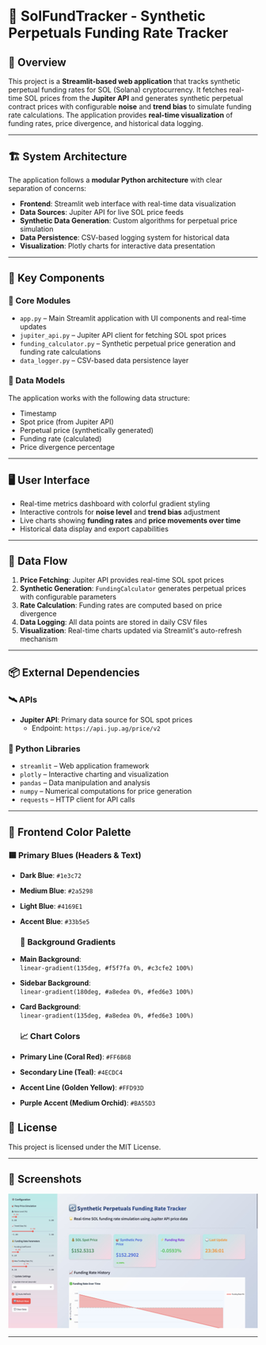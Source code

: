 
# 🧮 SolFundTracker - Synthetic Perpetuals Funding Rate Tracker

## 📖 Overview
This project is a **Streamlit-based web application** that tracks synthetic perpetual funding rates for SOL (Solana) cryptocurrency. It fetches real-time SOL prices from the **Jupiter API** and generates synthetic perpetual contract prices with configurable **noise** and **trend bias** to simulate funding rate calculations. The application provides **real-time visualization** of funding rates, price divergence, and historical data logging.

---

## 🏗️ System Architecture

The application follows a **modular Python architecture** with clear separation of concerns:

- **Frontend**: Streamlit web interface with real-time data visualization  
- **Data Sources**: Jupiter API for live SOL price feeds  
- **Synthetic Data Generation**: Custom algorithms for perpetual price simulation  
- **Data Persistence**: CSV-based logging system for historical data  
- **Visualization**: Plotly charts for interactive data presentation

---

## 🧩 Key Components

### 🔧 Core Modules
- `app.py` – Main Streamlit application with UI components and real-time updates  
- `jupiter_api.py` – Jupiter API client for fetching SOL spot prices  
- `funding_calculator.py` – Synthetic perpetual price generation and funding rate calculations  
- `data_logger.py` – CSV-based data persistence layer

### 🧱 Data Models
The application works with the following data structure:
- Timestamp  
- Spot price (from Jupiter API)  
- Perpetual price (synthetically generated)  
- Funding rate (calculated)  
- Price divergence percentage  

---

## 🖥️ User Interface
- Real-time metrics dashboard with colorful gradient styling  
- Interactive controls for **noise level** and **trend bias** adjustment  
- Live charts showing **funding rates** and **price movements over time**  
- Historical data display and export capabilities  

---

## 🔄 Data Flow
1. **Price Fetching**: Jupiter API provides real-time SOL spot prices  
2. **Synthetic Generation**: `FundingCalculator` generates perpetual prices with configurable parameters  
3. **Rate Calculation**: Funding rates are computed based on price divergence  
4. **Data Logging**: All data points are stored in daily CSV files  
5. **Visualization**: Real-time charts updated via Streamlit's auto-refresh mechanism  

---

## 📦 External Dependencies

### 🛰️ APIs
- **Jupiter API**: Primary data source for SOL spot prices  
  - Endpoint: `https://api.jup.ag/price/v2`

### 🐍 Python Libraries
- `streamlit` – Web application framework  
- `plotly` – Interactive charting and visualization  
- `pandas` – Data manipulation and analysis  
- `numpy` – Numerical computations for price generation  
- `requests` – HTTP client for API calls

---

## 🎨 Frontend Color Palette

### 🟦 Primary Blues (Headers & Text)
- **Dark Blue**: `#1e3c72`
- **Medium Blue**: `#2a5298`
- **Light Blue**: `#4169E1`
- **Accent Blue**: `#33b5e5`

  ### 🌄 Background Gradients
- **Main Background**:  
  `linear-gradient(135deg, #f5f7fa 0%, #c3cfe2 100%)`
- **Sidebar Background**:  
  `linear-gradient(180deg, #a8edea 0%, #fed6e3 100%)`
- **Card Background**:  
  `linear-gradient(135deg, #a8edea 0%, #fed6e3 100%)`

  ### 📈 Chart Colors
- **Primary Line (Coral Red)**: `#FF6B6B`
- **Secondary Line (Teal)**: `#4ECDC4`
- **Accent Line (Golden Yellow)**: `#FFD93D`
- **Purple Accent (Medium Orchid)**: `#BA55D3`



## 🧾 License

This project is licensed under the MIT License.  

---


## 📸 Screenshots

![SolFundTracker Screenshot](https://github.com/btorressz/SolFundTracker/blob/main/solfundtrackerscreenshot.jpg)

---



